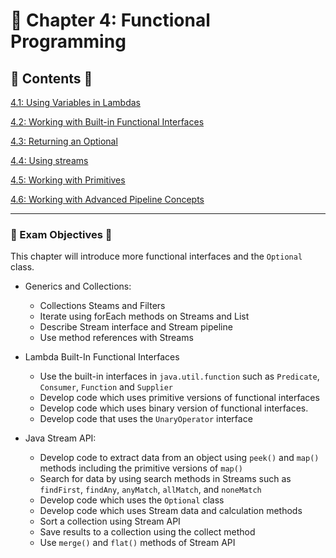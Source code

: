 <link href="style.css" rel="stylesheet"></link>

# 🧠  Chapter 4: Functional Programming

## 📜 Contents 📜

 [4.1: Using Variables in Lambdas](/src/chapter_4/c_4_1_using_variables_in_lambdas/)

 [4.2: Working with Built-in Functional Interfaces]()

 [4.3: Returning an Optional]()
 
 [4.4: Using streams]()

 [4.5: Working with Primitives]()
 
 [4.6: Working with Advanced Pipeline Concepts]()

<hr>

### 🎯 Exam Objectives 🎯

This chapter will introduce more functional interfaces and the `Optional` class.

* Generics and Collections:

    - Collections Steams and Filters
    - Iterate using forEach methods on Streams and List
    - Describe Stream interface and Stream pipeline
    - Use method references with Streams

* Lambda Built-In Functional Interfaces

    - Use the built-in interfaces in `java.util.function` such as `Predicate`, `Consumer`, `Function` and `Supplier`
    - Develop code which uses primitive versions of functional interfaces
    - Develop code which uses binary version of functional interfaces.
    - Develop code that uses the `UnaryOperator` interface

* Java Stream API:

    - Develop code to extract data from an object using `peek()` and `map()` methods including the primitive versions of `map()`
    - Search for data by using search methods in Streams such as `findFirst`, `findAny`, `anyMatch`, `allMatch`, and `noneMatch`
    - Develop code which uses the `Optional` class
    - Develop code which uses Stream data and calculation methods
    - Sort a collection using Stream API
    - Save results to a collection using the collect method
    - Use `merge()` and `flat()` methods of Stream API

